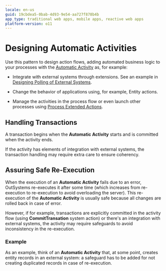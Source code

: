 ```yaml
---
locale: en-us
guid: 19cbdea5-0bab-4d93-9e54-aa727f878b4b
app_type: traditional web apps, mobile apps, reactive web apps
platform-version: o11
---
```


# Designing Automatic Activities

Use this pattern to design action flows, adding automated business logic to your processes with the [Automatic Activity](<../../../ref/lang/auto/Class.Automatic Activity.final.md>) as, for example:

* Integrate with external systems through extensions. See an example in [Designing Polling of External Systems](poll-external-systems.md).

* Change the behavior of applications using, for example, Entity actions.

* Manage the activities in the process flow or even launch other processes using [Process Extended Actions](../actions-extended/intro.md).


## Handling Transactions

A transaction begins when the **Automatic Activity** starts and is committed when the activity ends.

If the activity has elements of integration with external systems, the transaction handling may require extra care to ensure coherency.


## Assuring Safe Re-Execution

When the execution of an **Automatic Activity** fails due to an error, OutSystems re-executes it after some time (which increases from re-execution to re-execution to avoid overloading the server). This re-execution of the **Automatic Activity** is usually safe because all changes are rolled back in case of error.

However, if for example, transactions are explicitly committed in the activity flow (using **CommitTransation** system action) or there's an integration with external systems, the activity may require safeguards to avoid inconsistency in the re-execution.

### Example

As an example, think of an **Automatic Activity** that, at some point, creates entity records in an external system: a safeguard has to be added for not creating duplicated records in case of re-execution.
